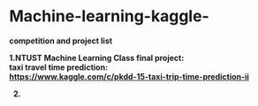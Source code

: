 # Machine-learning-kaggle-

<b>competition and project list</b>

<b>1.NTUST Machine Learning Class final project:</br>
<b>      taxi travel time prediction:</br>
<b>      https://www.kaggle.com/c/pkdd-15-taxi-trip-time-prediction-ii</br>

2.
